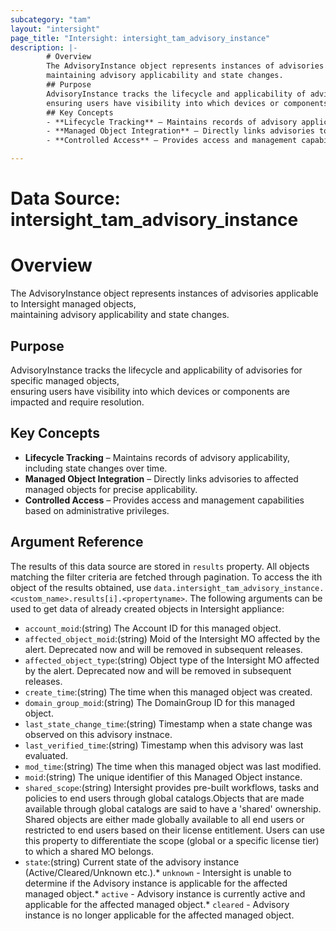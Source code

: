 ```yaml
---
subcategory: "tam"
layout: "intersight"
page_title: "Intersight: intersight_tam_advisory_instance"
description: |-
        # Overview
        The AdvisoryInstance object represents instances of advisories applicable to Intersight managed objects,
        maintaining advisory applicability and state changes.
        ## Purpose
        AdvisoryInstance tracks the lifecycle and applicability of advisories for specific managed objects,
        ensuring users have visibility into which devices or components are impacted and require resolution.
        ## Key Concepts
        - **Lifecycle Tracking** – Maintains records of advisory applicability, including state changes over time.
        - **Managed Object Integration** – Directly links advisories to affected managed objects for precise applicability.
        - **Controlled Access** – Provides access and management capabilities based on administrative privileges.

---
```


# Data Source: intersight_tam_advisory_instance
# Overview
The AdvisoryInstance object represents instances of advisories applicable to Intersight managed objects,  
maintaining advisory applicability and state changes.
## Purpose
AdvisoryInstance tracks the lifecycle and applicability of advisories for specific managed objects,  
ensuring users have visibility into which devices or components are impacted and require resolution.
## Key Concepts
- **Lifecycle Tracking** – Maintains records of advisory applicability, including state changes over time.
 - **Managed Object Integration** – Directly links advisories to affected managed objects for precise applicability.
- **Controlled Access** – Provides access and management capabilities based on administrative privileges.
## Argument Reference
The results of this data source are stored in `results` property.
All objects matching the filter criteria are fetched through pagination.
To access the ith object of the results obtained, use `data.intersight_tam_advisory_instance.<custom_name>.results[i].<propertyname>`.
The following arguments can be used to get data of already created objects in Intersight appliance:
* `account_moid`:(string) The Account ID for this managed object. 
* `affected_object_moid`:(string) Moid of the Intersight MO affected by the alert. Deprecated now and will be removed in subsequent releases. 
* `affected_object_type`:(string) Object type of the Intersight MO affected by the alert. Deprecated now and will be removed in subsequent releases. 
* `create_time`:(string) The time when this managed object was created. 
* `domain_group_moid`:(string) The DomainGroup ID for this managed object. 
* `last_state_change_time`:(string) Timestamp when a state change was observed on this advisory instnace. 
* `last_verified_time`:(string) Timestamp when this advisory was last evaluated. 
* `mod_time`:(string) The time when this managed object was last modified. 
* `moid`:(string) The unique identifier of this Managed Object instance. 
* `shared_scope`:(string) Intersight provides pre-built workflows, tasks and policies to end users through global catalogs.Objects that are made available through global catalogs are said to have a 'shared' ownership. Shared objects are either made globally available to all end users or restricted to end users based on their license entitlement. Users can use this property to differentiate the scope (global or a specific license tier) to which a shared MO belongs. 
* `state`:(string) Current state of the advisory instance (Active/Cleared/Unknown etc.).* `unknown` - Intersight is unable to determine if the Advisory instance is applicable for the affected managed object.* `active` - Advisory instance is currently active and applicable for the affected managed object.* `cleared` - Advisory instance is no longer applicable for the affected managed object. 
 
